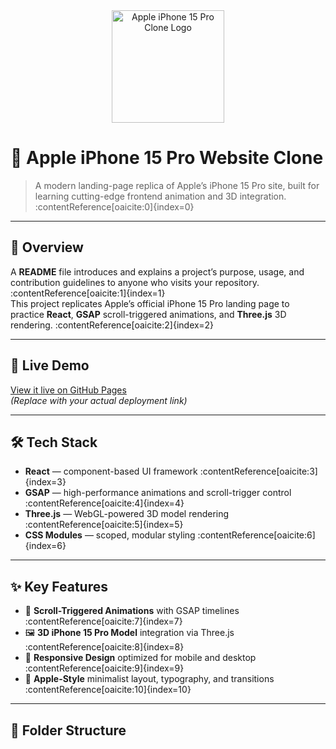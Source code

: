 <div align="center">
  <img src="public/assets/iphone15pro-logo.png" alt="Apple iPhone 15 Pro Clone Logo" width="180" />
</div>

# 🍎 Apple iPhone 15 Pro Website Clone

> A modern landing-page replica of Apple’s iPhone 15 Pro site, built for learning cutting-edge frontend animation and 3D integration. :contentReference[oaicite:0]{index=0}

---

## 📖 Overview

A **README** file introduces and explains a project’s purpose, usage, and contribution guidelines to anyone who visits your repository. :contentReference[oaicite:1]{index=1}  
This project replicates Apple’s official iPhone 15 Pro landing page to practice **React**, **GSAP** scroll-triggered animations, and **Three.js** 3D rendering. :contentReference[oaicite:2]{index=2}

---

## 🚀 Live Demo

[View it live on GitHub Pages](https://tejasgangane.github.io/Apple-iPhone-Website/)  
*(Replace with your actual deployment link)*

---

## 🛠 Tech Stack

- **React** — component-based UI framework :contentReference[oaicite:3]{index=3}  
- **GSAP** — high-performance animations and scroll-trigger control :contentReference[oaicite:4]{index=4}  
- **Three.js** — WebGL-powered 3D model rendering :contentReference[oaicite:5]{index=5}  
- **CSS Modules** — scoped, modular styling :contentReference[oaicite:6]{index=6}  

---

## ✨ Key Features

- 🔄 **Scroll-Triggered Animations** with GSAP timelines :contentReference[oaicite:7]{index=7}  
- 🖼️ **3D iPhone 15 Pro Model** integration via Three.js :contentReference[oaicite:8]{index=8}  
- 📱 **Responsive Design** optimized for mobile and desktop :contentReference[oaicite:9]{index=9}  
- 🎨 **Apple-Style** minimalist layout, typography, and transitions :contentReference[oaicite:10]{index=10}  

---

## 📂 Folder Structure


